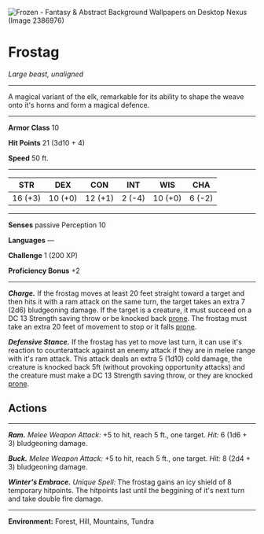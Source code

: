 

![Frozen - Fantasy &amp; Abstract Background Wallpapers on Desktop Nexus (Image  2386976)](https://cache.desktopnexus.com/thumbseg/2386/2386976-bigthumbnail.jpg)

# Frostag
*Large beast, unaligned*

---

A magical variant of the elk, remarkable for its ability to shape the weave onto it's horns and form a magical defence.

---

**Armor Class** 10 

**Hit Points** 21 (3d10 + 4)

**Speed** 50 ft.

---

| STR     | DEX     | CON     | INT    | WIS     | CHA    |
| ------- | ------- | ------- | ------ | ------- | ------ |
| 16 (+3) | 10 (+0) | 12 (+1) | 2 (-4) | 10 (+0) | 6 (-2) |

---

**Senses** passive Perception 10

**Languages** —

**Challenge** 1 (200 XP) 

**Proficiency Bonus** +2

---

***Charge.*** If the frostag moves at least 20 feet straight toward a target and then hits it with a ram attack on the same turn, the target takes an extra 7 (2d6) bludgeoning damage. If the target is a creature, it must succeed on a DC 13 Strength saving throw or be knocked back [prone](https://5e.tools/conditionsdiseases.html#prone_phb). The frostag must take an extra 20 feet of movement to stop or it falls [prone](https://5e.tools/conditionsdiseases.html#prone_phb).

***Defensive Stance.*** If the frostag has yet to move last turn, it can use it's reaction to counterattack against an enemy attack if they are in melee range with it's ram attack. This attack deals an extra 5 (1d10) cold damage, the creature is knocked back 5ft (without provoking opportunity attacks) and the creature must make a DC 13 Strength saving throw, or they are knocked [prone](https://5e.tools/conditionsdiseases.html#prone_phb).

## Actions
---
***Ram.*** _Melee Weapon Attack:_ +5 to hit, reach 5 ft., one target. _Hit:_ 6 (1d6 + 3) bludgeoning damage.

***Buck.*** _Melee Weapon Attack:_ +5 to hit, reach 5 ft., one target. _Hit:_ 8 (2d4 + 3) bludgeoning damage.

***Winter's Embrace.*** _Unique Spell:_ The frostag gains an icy shield of 8 temporary hitpoints. The hitpoints last until the beggining of it's next turn and take double fire damage.

---

**Environment:** Forest, Hill, Mountains, Tundra